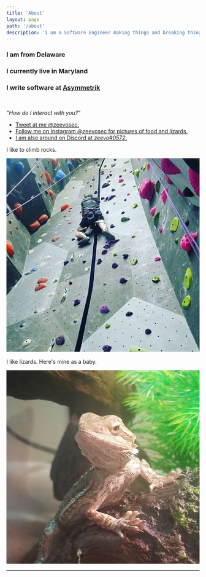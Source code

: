 ```yaml
---
title: 'About'
layout: page
path: '/about'
description: 'I am a Software Engineer making things and breaking things. I also like lizards and rock climbing.'
---
```


### I am from <i class="fa fa-arrow-right"></i> Delaware

### I currently live in <i class="fa fa-arrow-right"></i> Maryland

### I write software at <i class="fa fa-arrow-right"></i> [Asymmetrik](https://asymmetrik.com)

<br>

_"How do I interact with you?"_

- [Tweet at me @zeevosec.](https://twitter.com/zeevosec)
- [Follow me on Instagram @zeevosec for pictures of food and lizards.](https://instagram.com/zeevosec)
- [I am also around on Discord at _zeevo#0572_.](https://discordapp.com)

I like to climb rocks.

![Rock Climbing](./rc.jpg)

I like lizards. Here's mine as a baby.

![Lizard](./babylizard.jpg)

---

